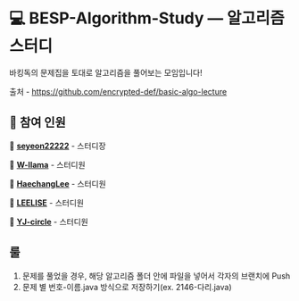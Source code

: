 # 💻 BESP-Algorithm-Study — 알고리즘 스터디
바킹독의 문제집을 토대로 알고리즘을 풀어보는 모임입니다!

출처 - https://github.com/encrypted-def/basic-algo-lecture
## 👤 참여 인원
👶 **[seyeon22222](https://github.com/seyeon22222)** - 스터디장

👶 **[W-llama](https://github.com/W-llama)** - 스터디원

👶 **[HaechangLee](https://github.com/HaechangLee)** - 스터디원

👶 **[LEELISE](https://github.com/LEELISE)** - 스터디원

👶 **[YJ-circle](https://github.com/YJ-circle)** - 스터디원

## 룰
1. 문제를 풀었을 경우, 해당 알고리즘 폴더 안에 파일을 넣어서 각자의 브랜치에 Push
2. 문제 별 번호-이름.java 방식으로 저장하기(ex. 2146-다리.java)
